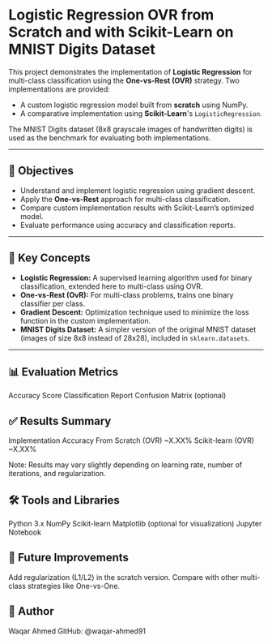# Logistic Regression OVR from Scratch and with Scikit-Learn on MNIST Digits Dataset

This project demonstrates the implementation of **Logistic Regression** for multi-class classification using the **One-vs-Rest (OVR)** strategy. Two implementations are provided:

- A custom logistic regression model built from **scratch** using NumPy.
- A comparative implementation using **Scikit-Learn**'s `LogisticRegression`.

The MNIST Digits dataset (8x8 grayscale images of handwritten digits) is used as the benchmark for evaluating both implementations.

---

## 📌 Objectives

- Understand and implement logistic regression using gradient descent.
- Apply the **One-vs-Rest** approach for multi-class classification.
- Compare custom implementation results with Scikit-Learn’s optimized model.
- Evaluate performance using accuracy and classification reports.

---

## 🧠 Key Concepts

- **Logistic Regression:** A supervised learning algorithm used for binary classification, extended here to multi-class using OVR.
- **One-vs-Rest (OvR):** For multi-class problems, trains one binary classifier per class.
- **Gradient Descent:** Optimization technique used to minimize the loss function in the custom implementation.
- **MNIST Digits Dataset:** A simpler version of the original MNIST dataset (images of size 8x8 instead of 28x28), included in `sklearn.datasets`.

---

## 📊 Evaluation Metrics

Accuracy Score
Classification Report
Confusion Matrix (optional)

## ✅ Results Summary

Implementation	Accuracy
From Scratch (OVR)	~X.XX%
Scikit-learn (OVR)	~X.XX%

Note: Results may vary slightly depending on learning rate, number of iterations, and regularization.

## 🛠️ Tools and Libraries

Python 3.x
NumPy
Scikit-learn
Matplotlib (optional for visualization)
Jupyter Notebook

## 📌 Future Improvements
Add regularization (L1/L2) in the scratch version.
Compare with other multi-class strategies like One-vs-One.

## 👤 Author
Waqar Ahmed
GitHub: @waqar-ahmed91

